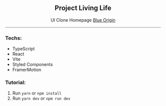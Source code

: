 <article>
  <h1 align="center">Project Living Life</h1>

  <p align="center">UI Clone Homepage <a href="https://www.blueorigin.com/">Blue Origin<a/><p>

  <div style="width: 100%; height: 3px; background-color: #ccc;"></div>
  
  <h3>Techs:</h3>
  
  <ul>
    <li>TypeScript</li>
    <li>React</li>
    <li>Vite</li>
    <li>Styled Components</li>
    <li>FramerMotion</li>
  </ul>
  
  <h3>Tutorial:</h3>
  
  <ol>
    <li>
      Run
      <code>yarn</code>
      or
      <code>npm install</code>
    </li>
    <li>
      Run
      <code>yarn dev</code>
      or
      <code>npm run dev</code>
    </li>
  </ol>  
</article>

